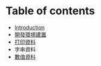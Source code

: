 # Table of contents

* [Introduction](README.md)
* [開發環境建置](untitled.md)
* [打印資料](da-yin-liao.md)
* 字串資料
* [數值資料](zhi-liao.md)

